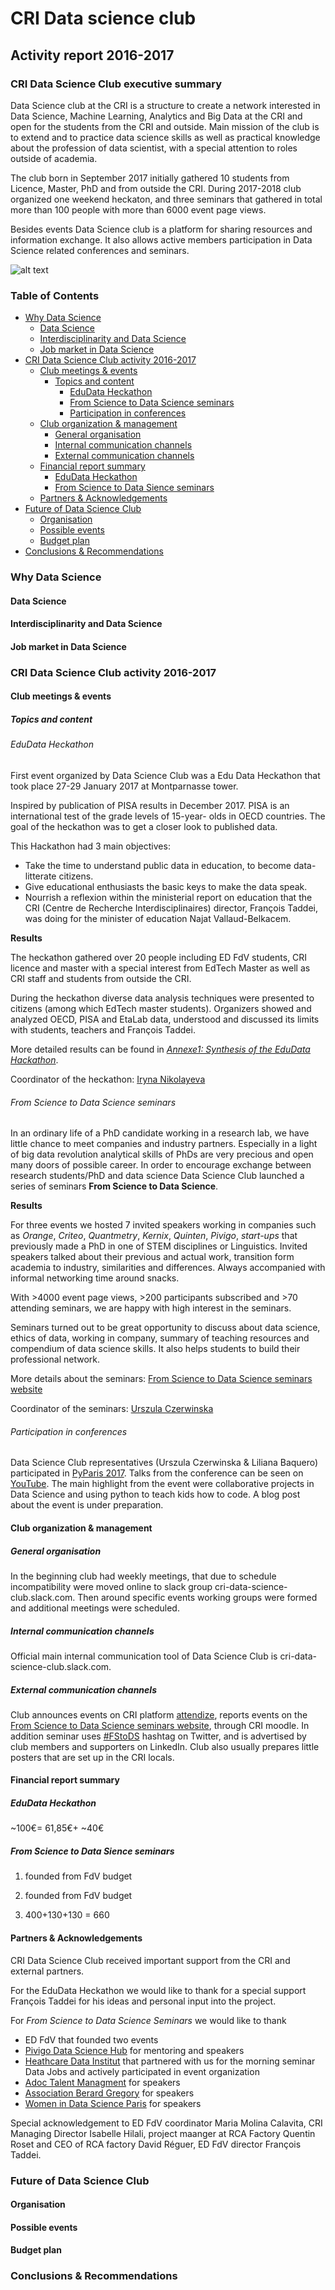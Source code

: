 # CRI Data science club



## Activity report 2016-2017

### CRI Data Science Club executive summary 

Data Science club at the CRI is a structure to create a network interested in Data Science, Machine Learning, Analytics and Big Data at the CRI and open for the students from the CRI and outside. Main mission of the club is to extend and to practice data science skills as well as practical knowledge about the profession of data scientist, with a special attention to roles outside of academia. 

The club born in September 2017 initially gathered 10 students from Licence, Master, PhD and from outside the CRI. During 2017-2018 club organized one weekend heckaton, and three seminars that gathered in total more than 100 people with more than 6000 event page views. 

Besides events Data Science club is a platform for sharing resources and information exchange. It also allows active members participation in Data Science related conferences and seminars. 

![alt text](./images/bird.png "Logo Data Science Club")

### Table of Contents
<!-- **Table of Contents**  *generated with [DocToc](http://doctoc.herokuapp.com/)* -->



- [Why Data Science](#)
  - [Data Science](#)
  - [Interdisciplinarity and Data Science](#)
  - [Job market in Data Science](#)
- [CRI Data Science Club activity 2016-2017](#)
  - [Club meetings & events](#)
    - [Topics and content](#)
      - [EduData Heckathon](#)
      - [From Science to Data Science seminars](#)
      - [Participation in conferences](#)
  - [Club organization & management](#)
    - [General organisation](#)
    - [Internal communication channels](#)
    - [External communication channels](#)
  - [Financial report summary](#)
    - [EduData Heckathon](#)
    - [From Science to Data Sience seminars](#)
  - [Partners & Acknowledgements](#)
- [Future of Data Science Club](#)
  - [Organisation](#)
  - [Possible events](#)
  - [Budget plan](#)
- [Conclusions & Recommendations](#)


### Why Data Science



#### Data Science 

#### Interdisciplinarity and Data Science

#### Job market in Data Science

### CRI Data Science Club activity 2016-2017

#### Club meetings & events

##### Topics and content

###### EduData Heckathon

First event organized  by Data Science Club was a Edu Data Heckathon that took place 27-29 January 2017 at Montparnasse tower. 

Inspired by publication of PISA results in December 2017. PISA is an international test of the grade levels of 15-year- olds in OECD countries. The goal of the heckathon was to get a closer look to published data. 

This Hackathon had 3 main objectives:

- Take the time to understand public data in education, to become data-litterate citizens.
- Give educational enthusiasts the basic keys to make the data speak.
- Nourrish a reflexion within the ministerial report on education that the CRI (Centre de Recherche Interdisciplinaires) director, François Taddei, was doing for the minister of education Najat Vallaud-Belkacem.

**Results**

The heckathon gathered over 20 people including ED FdV students, CRI licence and master with a special interest from EdTech Master as well as CRI staff and students from outside the CRI.

During the heckathon diverse data analysis techniques were presented to citizens (among which EdTech master students). Organizers showed and analyzed OECD, PISA and EtaLab data, understood and discussed its limits with students, teachers and François Taddei. 

More detailed results can be found in [*Annexe1: Synthesis of the EduData Hackathon*](./docs/SynthesisoftheEduDataHackathon.pdf).

Coordinator of the heckathon: [Iryna Nikolayeva](iryna.nikolayeva@cri-paris.org)

###### From Science to Data Science seminars 

In an ordinary life of a PhD candidate working in a research lab, we have little chance to meet companies and industry partners. Especially in a light of big data revolution analytical skills of PhDs are very precious and open many doors of possible career. In order to encourage exchange between research students/PhD and data science Data Science Club launched a series of seminars **From Science to Data Science**. 

**Results**

For three events we hosted 7 invited speakers working in companies such as *Orange*, *Criteo*, *Quantmetry*, *Kernix*, *Quinten*, *Pivigo*, *start-ups* that previously made a PhD in one of STEM disciplines or Linguistics. Invited speakers talked about their previous and actual work, transition form academia to industry, similarities and differences. Always accompanied with informal networking time around snacks.

With >4000 event page views, >200 participants subscribed and >70 attending seminars, we are happy with high interest in the seminars.  

Seminars turned out to be great opportunity to discuss about data science, ethics of data, working in company, summary of teaching resources and compendium of data science skills. It also helps students to build their professional network.

More details about the seminars: [From Science to Data Science seminars website](https://urszulaczerwinska.github.io/FromSciencetoDataScience/)

Coordinator of the seminars: [Urszula Czerwinska](urszula.czerwinska@cri-paris.org)

###### Participation in conferences

Data Science Club representatives (Urszula Czerwinska & Liliana Baquero) participated in [PyParis 2017](http://pyparis.org/). Talks from the conference can be seen on [YouTube](https://www.youtube.com/watch?v=L20nsH-Qqfo&list=PLzjFI0G5nSsrzzM6UYs61A01-sVAt3PXC). The main highlight  from the event were collaborative projects in Data Science and using python to teach kids how to code. A blog post about the event is under preparation. 

#### Club organization & management

##### General organisation

In the beginning club had weekly meetings, that due to schedule incompatibility were moved online to slack group cri-data-science-club.slack.com. Then around specific events working groups were formed and additional meetings were scheduled.

##### Internal communication channels

Official main internal communication tool of Data Science Club is cri-data-science-club.slack.com. 

##### External communication channels

Club announces events on CRI platform [attendize](https://events.cri-paris.org/e/96/from-science-to-data-science-3-new-jobs-and-skills-in-big-data), reports events on the [From Science to Data Science seminars website](https://urszulaczerwinska.github.io/FromSciencetoDataScience/), through CRI moodle. In addition seminar uses [#FStoDS](https://twitter.com/hashtag/fstods?f=tweets&vertical=default&src=hash) hashtag on Twitter, and is advertised by club members and supporters on LinkedIn. Club also usually prepares little posters that are set up in the CRI locals. 

#### Financial report summary

##### EduData Heckathon

~100€= 61,85€+ ~40€

##### From Science to Data Sience seminars 

1) founded from FdV budget

2) founded from FdV budget

3) 400+130+130 = 660



#### Partners & Acknowledgements

CRI Data Science Club received important support from the CRI and external partners. 

For the EduData Heckathon we would like to thank for a special support François Taddei for his ideas and personal input into the project.

For *From Science to Data Science Seminars* we would like to thank

- ED FdV that founded two events
- [Pivigo Data Science Hub](https://www.pivigo.com/) for  mentoring and speakers
- [Heathcare Data Institut](http://healthcaredatainstitute.com/) that partnered with us for the morning seminar Data Jobs and actively participated in  event organization
- [Adoc Talent Managment](http://www.adoc-tm.com/) for speakers
- [Association Berard Gregory](http://www.intelliagence.fr/)  for speakers
- [Women in Data Science Paris](https://www.meetup.com/fr-FR/Women-in-Data-Science-WiDS-Paris/) for speakers



Special acknowledgement to ED FdV coordinator Maria Molina Calavita, CRI Managing Director Isabelle Hilali, project maanger at RCA Factory Quentin Roset and CEO of RCA factory David Réguer, ED FdV director François Taddei.

### Future of Data Science Club

#### Organisation



#### Possible events 

#### Budget plan	

### Conclusions & Recommendations







